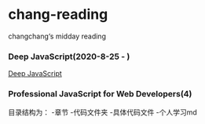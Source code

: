# chang-reading
changchang‘s midday reading

### Deep JavaScript(2020-8-25 - )
[Deep JavaScript](https://exploringjs.com/deep-js/ch_about-book.html#where-is-the-homepage-of-this-book)

### Professional JavaScript for Web Developers(4)
目录结构为：
-章节
    -代码文件夹
        -具体代码文件
    -个人学习md
